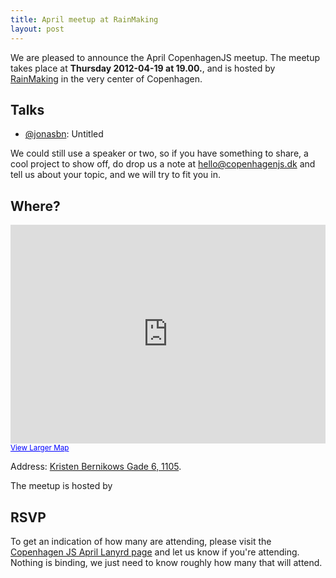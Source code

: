 ```yaml
---
title: April meetup at RainMaking
layout: post
---
```


We are pleased to announce the April CopenhagenJS meetup. The meetup takes place at **Thursday 2012-04-19 at 19.00.**, and is hosted by [RainMaking](http://rainmaking.co.uk/) in the very center of Copenhagen.

## Talks

* [@jonasbn](https://twitter.com/#!/jonasbn): Untitled

We could still use a speaker or two, so if you have something to share, a cool project to show off, do drop us a note at <hello@copenhagenjs.dk> and tell us about your topic, and we will try to fit you in.

## Where?

<iframe width="100%" height="350" frameborder="0" scrolling="no" marginheight="0" marginwidth="0" src="http://maps.google.dk/maps?f=q&amp;source=s_q&amp;hl=en&amp;geocode=&amp;q=Kristen+Bernikows+Gade+6,+1105&amp;aq=&amp;sll=55.869147,11.228027&amp;sspn=8.379768,23.269043&amp;t=m&amp;ie=UTF8&amp;hq=&amp;hnear=Kristen+Bernikows+Gade+6,+1105+K%C3%B8benhavn,+Indre+By&amp;ll=55.685859,12.583036&amp;spn=0.016935,0.036478&amp;z=14&amp;iwloc=A&amp;output=embed"></iframe><br /><small><a href="http://maps.google.dk/maps?f=q&amp;source=embed&amp;hl=en&amp;geocode=&amp;q=Kristen+Bernikows+Gade+6,+1105&amp;aq=&amp;sll=55.869147,11.228027&amp;sspn=8.379768,23.269043&amp;t=m&amp;ie=UTF8&amp;hq=&amp;hnear=Kristen+Bernikows+Gade+6,+1105+K%C3%B8benhavn,+Indre+By&amp;ll=55.685859,12.583036&amp;spn=0.016935,0.036478&amp;z=14&amp;iwloc=A" style="color:#0000FF;text-align:left">View Larger Map</a></small>

Address: [Kristen Bernikows Gade 6, 1105](http://maps.google.dk/maps?q=Kristen+Bernikows+Gade+6,+1105&hl=en&ie=UTF8&t=h&hnear=Kristen+Bernikows+Gade+6,+1105+K%C3%B8benhavn,+Indre+By&z=16).



The meetup is hosted by
## RSVP

To get an indication of how many are attending, please visit the [Copenhagen JS April Lanyrd page](http://lanyrd.com/2012/copenhagenjs-april/) and let us know if you're attending. Nothing is binding, we just need to know roughly how many that will attend.
